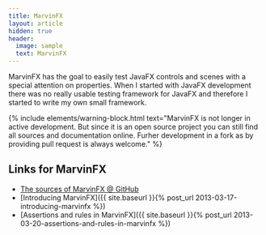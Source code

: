 ```yaml
---
title: MarvinFX
layout: article
hidden: true
header:
  image: sample
  text: MarvinFX
---
```


MarvinFX has the goal to easily test JavaFX controls and scenes with a special attention on properties. When I started with JavaFX development there was no really usable testing framework for JavaFX and therefore I started to write my own small framework.

{% include elements/warning-block.html text="MarvinFX is not longer in active development. But since it is an open source project you can still find all sources and documentation online. Furher development in a fork as by providing pull request is always welcome." %}

## Links for MarvinFX

* [The sources of MarvinFX @ GitHub](https://github.com/guigarage/MarvinFX)
* [Introducing MarvinFX]({{ site.baseurl }}{% post_url 2013-03-17-introducing-marvinfx %})
* [Assertions and rules in MarvinFX]({{ site.baseurl }}{% post_url 2013-03-20-assertions-and-rules-in-marvinfx %})
